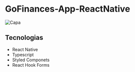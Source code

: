 # GoFinances-App-ReactNative

![Capa](https://user-images.githubusercontent.com/53982668/150881341-5cb964b3-31ed-4b40-8b86-96548f9e77f9.png)



<h2>Tecnologias</h2>
<ul>
  <li><a href+"#">React Native</a></li>
  <li><a href+"#">Typescript</a></li>
  <li><a href+"#">Styled Componets</a></li>
  <li><a href+"#">React Hook Forms</a></li>
</ul>
